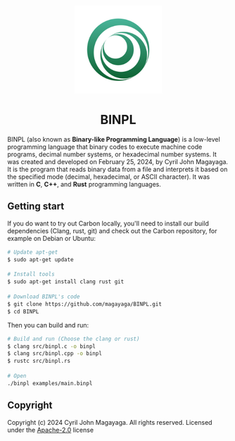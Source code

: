 <p align="center">
  <a href="https://github.com/Magayaga/CyNeo">
    <img src="assets/logo.svg" width="200" height="200">
  </a>
</p>

<h1 align="center">BINPL</h1>

BINPL (also known as **Binary-like Programming Language**) is a low-level programming language that binary codes to execute machine code programs, decimal number systems, or hexadecimal number systems. It was created and developed on February 25, 2024, by Cyril John Magayaga. It is the program that reads binary data from a file and interprets it based on the specified mode (decimal, hexadecimal, or ASCII character). It was written in **C**, **C++**, and **Rust** programming languages.

## Getting start

If you do want to try out Carbon locally, you'll need to install our build dependencies (Clang, rust, git) and check out the Carbon repository, for example on Debian or Ubuntu:

```bash
# Update apt-get
$ sudo apt-get update

# Install tools
$ sudo apt-get install clang rust git

# Download BINPL's code
$ git clone https://github.com/magayaga/BINPL.git
$ cd BINPL
```

Then you can build and run:

```bash
# Build and run (Choose the clang or rust)
$ clang src/binpl.c -o binpl
$ clang src/binpl.cpp -o binpl
$ rustc src/binpl.rs

# Open
./binpl examples/main.binpl
```

## Copyright

Copyright (c) 2024 Cyril John Magayaga. All rights reserved.
Licensed under the [Apache-2.0](LICENSE) license
